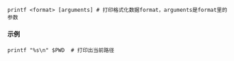```
printf <format> [arguments]	# 打印格式化数据format，arguments是format里的参数
```

#### 示例

```
printf "%s\n" $PWD	# 打印出当前路径
```

